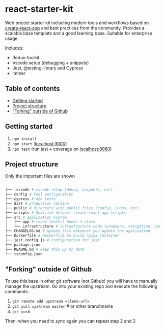 # react-starter-kit

Web project starter kit including modern tools and workflows based on
[create-react-app](https://create-react-app.dev/) and best practices from the community.
Provides a scalable base template and a good learning base. Suitable for enterprise usage

Includes:

- Redux-toolkit
- Vscode setup (debugging + snippets)
- Jest, @testing-library and Cypress
- Immer

## Table of contents

<!-- toc -->

- [Getting started](#getting-started)
- [Project structure](#project-structure)
- ["Forking" outside of Github](#forking-outside-of-github)

<!-- tocstop -->

## Getting started

1. `npm install`
2. `npm start` ([localhost:3000](http://localhost:3000))
3. `npm test` (run jest + coverage on [localhost:8080](http://localhost:8080))

## Project structure

Only the important files are shown

```bash
.
├── .vscode # vscode setup (debug, snippets, etc)
├── config # tool configuration
├── cypress # e2e tests
├── dist # production version
├── public # directory with public files (config, icons, etc)
├── scripts # Modified default create-react-app scripts
├── src # application source
│   ├── app # redux-toolkit hooks + store
│   └── infrastructure # infrastructure code (wrappers, navigation, config file class)
├── CHANGELOG.md # update this whenever you update the application
├── Dockerfile # Dockerfile to build nginx container
├── jest.config.js # configuration for jest
├── package.json
├── README.md # keep this up to date
└── tsconfig.json
```

## "Forking" outside of Github

To use this base in other git software (not Github) you will have to manually manage the upstream.
Go into your existing repo and execute the following commands:

1. `git remote add upstream <clone-url>`
2. `git pull upstream master` # or other branchname
3. `git push`

Then, when you need to sync again you can repeat step 2 and 3
